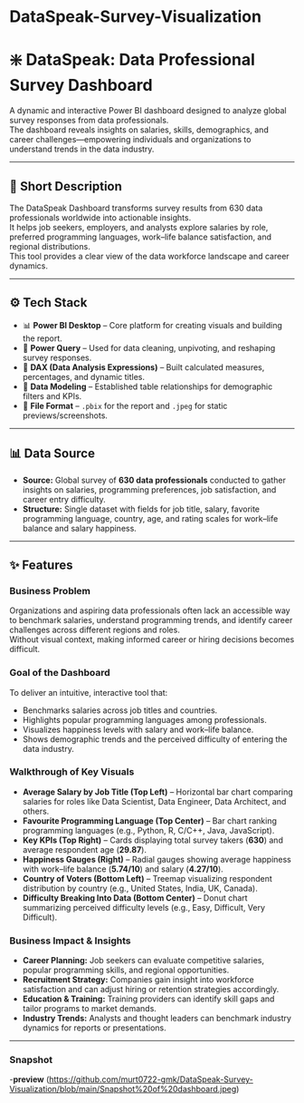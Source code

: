 # DataSpeak-Survey-Visualization

# ❇️ DataSpeak: Data Professional Survey Dashboard  

A dynamic and interactive Power BI dashboard designed to analyze global survey responses from data professionals.  
The dashboard reveals insights on salaries, skills, demographics, and career challenges—empowering individuals and organizations to understand trends in the data industry.  

---

## 📝 Short Description  

The DataSpeak Dashboard transforms survey results from 630 data professionals worldwide into actionable insights.  
It helps job seekers, employers, and analysts explore salaries by role, preferred programming languages, work–life balance satisfaction, and regional distributions.  
This tool provides a clear view of the data workforce landscape and career dynamics.  

---

## ⚙ Tech Stack  

- 📊 **Power BI Desktop** – Core platform for creating visuals and building the report.  
- 📂 **Power Query** – Used for data cleaning, unpivoting, and reshaping survey responses.  
- 🧠 **DAX (Data Analysis Expressions)** – Built calculated measures, percentages, and dynamic titles.  
- 📝 **Data Modeling** – Established table relationships for demographic filters and KPIs.  
- 📁 **File Format** – `.pbix` for the report and `.jpeg` for static previews/screenshots.  

---

## 📊 Data Source  

- **Source:** Global survey of **630 data professionals** conducted to gather insights on salaries, programming preferences, job satisfaction, and career entry difficulty.  
- **Structure:** Single dataset with fields for job title, salary, favorite programming language, country, age, and rating scales for work–life balance and salary happiness.  

---

## ✨ Features  

### **Business Problem**  
Organizations and aspiring data professionals often lack an accessible way to benchmark salaries, understand programming trends, and identify career challenges across different regions and roles.  
Without visual context, making informed career or hiring decisions becomes difficult.  

### **Goal of the Dashboard**  
To deliver an intuitive, interactive tool that:  
- Benchmarks salaries across job titles and countries.  
- Highlights popular programming languages among professionals.  
- Visualizes happiness levels with salary and work–life balance.  
- Shows demographic trends and the perceived difficulty of entering the data industry.  

### **Walkthrough of Key Visuals**  
- **Average Salary by Job Title (Top Left)** – Horizontal bar chart comparing salaries for roles like Data Scientist, Data Engineer, Data Architect, and others.  
- **Favourite Programming Language (Top Center)** – Bar chart ranking programming languages (e.g., Python, R, C/C++, Java, JavaScript).  
- **Key KPIs (Top Right)** – Cards displaying total survey takers (**630**) and average respondent age (**29.87**).  
- **Happiness Gauges (Right)** – Radial gauges showing average happiness with work–life balance (**5.74/10**) and salary (**4.27/10**).  
- **Country of Voters (Bottom Left)** – Treemap visualizing respondent distribution by country (e.g., United States, India, UK, Canada).  
- **Difficulty Breaking Into Data (Bottom Center)** – Donut chart summarizing perceived difficulty levels (e.g., Easy, Difficult, Very Difficult).  

### **Business Impact & Insights**  
- **Career Planning:** Job seekers can evaluate competitive salaries, popular programming skills, and regional opportunities.  
- **Recruitment Strategy:** Companies gain insight into workforce satisfaction and can adjust hiring or retention strategies accordingly.  
- **Education & Training:** Training providers can identify skill gaps and tailor programs to market demands.  
- **Industry Trends:** Analysts and thought leaders can benchmark industry dynamics for reports or presentations.  

---
### **Snapshot** 
-**preview** (https://github.com/murt0722-gmk/DataSpeak-Survey-Visualization/blob/main/Snapshot%20of%20dashboard.jpeg)
